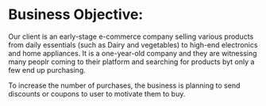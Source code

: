 # Business Objective:

Our client is an early-stage e-commerce company selling various products from daily essentials (such as Dairy and vegetables) to high-end electronics and home appliances. It is a one-year-old company and they are witnessing many peoplr coming to their platform and searching for products byt only a few end up purchasing.

To increase the number of purchases, the business is planning to send discounts or coupons to user to motivate them to buy.